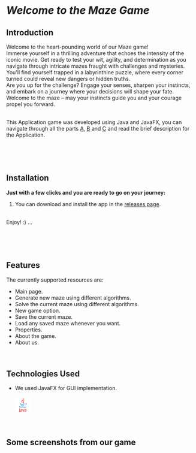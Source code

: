# ***Welcome to the Maze Game***



## Introduction

Welcome to the heart-pounding world of our Maze game! <br>
Immerse yourself in a thrilling adventure that echoes the intensity of the iconic movie. Get ready to test your wit, agility, and determination as you navigate through intricate mazes fraught with challenges and mysteries. <br>
You'll find yourself trapped in a labyrinthine puzzle, where every corner turned could reveal new dangers or hidden truths. <br>
Are you up for the challenge? Engage your senses, sharpen your instincts, and embark on a journey where your decisions will shape your fate. <br>
Welcome to the maze – may your instincts guide you and your courage propel you forward.
<br><br>

This Application game was developed using Java and JavaFX, you can navigate through all the parts [A](https://github.com/eliyaballout/Maze_Game/tree/main/partA), [B](https://github.com/eliyaballout/Maze_Game/tree/main/partB) and [C](https://github.com/eliyaballout/Maze_Game/tree/main/partC) and read the brief description for the Application.

<br><br><br>



## Installation
**Just with a few clicks and you are ready to go on your journey:**
1. You can download and install the app in the [releases page](https://github.com/eliyaballout/Maze_Game/releases/tag/v1.0.0). <br><br>

Enjoy! :) ...

<br><br><br>




## Features

The currently supported resources are:

* Main page.
* Generate new maze using different algorithms.
* Solve the current maze using different algorithms.
* New game option.
* Save the current maze.
* Load any saved maze whenever you want.
* Properties.
* About the game.
* About us.
<br><br><br>



  
## Technologies Used
* We used JavaFX for GUI implementation.<br><br>
<img src="https://github.com/devicons/devicon/blob/master/icons/java/java-original-wordmark.svg" title="Java" alt="Java" width="40" height="40"/>&nbsp;
<br><br><br>




## Some screenshots from our game
